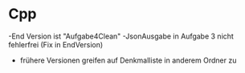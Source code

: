 # Cpp
-End Version ist "Aufgabe4Clean"
-JsonAusgabe in Aufgabe 3 nicht fehlerfrei (Fix in EndVersion)
- frühere Versionen greifen auf Denkmalliste in anderem Ordner zu
